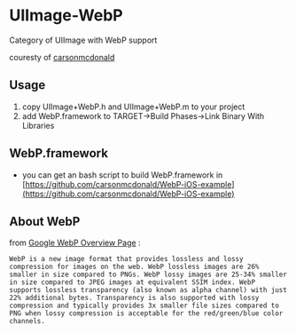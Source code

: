 UIImage-WebP
============

Category of UIImage with WebP support 

couresty of [carsonmcdonald](https://github.com/carsonmcdonald)


Usage
-----

1. copy UIImage+WebP.h and UIImage+WebP.m to your project
2. add WebP.framework to TARGET->Build Phases->Link Binary With Libraries 


WebP.framework
--------------
* you can get an bash script to build WebP.framework in [https://github.com/carsonmcdonald/WebP-iOS-example](https://github.com/carsonmcdonald/WebP-iOS-example)  



About WebP
----------
from [Google WebP Overview Page](https://developers.google.com/speed/webp/) : 

	WebP is a new image format that provides lossless and lossy compression for images on the web. WebP lossless images are 26% smaller in size compared to PNGs. WebP lossy images are 25-34% smaller in size compared to JPEG images at equivalent SSIM index. WebP supports lossless transparency (also known as alpha channel) with just 22% additional bytes. Transparency is also supported with lossy compression and typically provides 3x smaller file sizes compared to PNG when lossy compression is acceptable for the red/green/blue color channels. 


